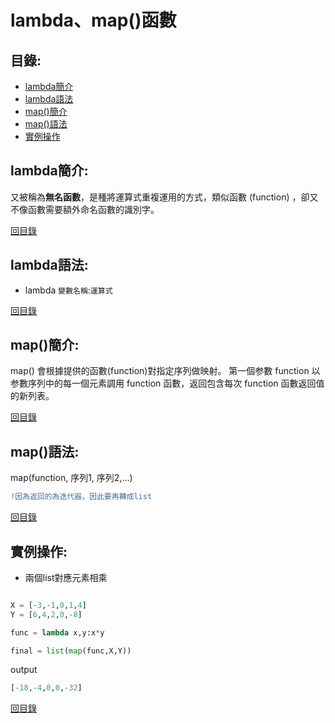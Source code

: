 lambda、map()函數
====

目錄:
----
* [lambda簡介](#lambda簡介)
* [lambda語法](#lambda語法)
* [map()簡介](#map()簡介)
* [map()語法](#map()語法)
* [實例操作](#實例操作)


lambda簡介:
-----

又被稱為**無名函數**，是種將運算式重複運用的方式，類似函數 (function) ，卻又不像函數需要額外命名函數的識別字。

[回目錄](https://github.com/imucici/my-learning-note/blob/master/%E6%A6%82%E5%BF%B5%E8%A3%9C%E5%BC%B7/lambda%E3%80%81map()%E5%87%BD%E6%95%B8.md#%E7%9B%AE%E9%8C%84)

lambda語法:
----

* lambda `變數名稱`:`運算式`

[回目錄](https://github.com/imucici/my-learning-note/blob/master/%E6%A6%82%E5%BF%B5%E8%A3%9C%E5%BC%B7/lambda%E3%80%81map()%E5%87%BD%E6%95%B8.md#%E7%9B%AE%E9%8C%84)

map()簡介:
-----

map() 會根據提供的函數(function)對指定序列做映射。
第一個参數 function 以参數序列中的每一個元素調用 function 函數，返回包含每次 function 函數返回值的新列表。


[回目錄](https://github.com/imucici/my-learning-note/blob/master/%E6%A6%82%E5%BF%B5%E8%A3%9C%E5%BC%B7/lambda%E3%80%81map()%E5%87%BD%E6%95%B8.md#%E7%9B%AE%E9%8C%84)

map()語法:
------

map(function, 序列1, 序列2,...)

```diff
!因為返回的為迭代器，因此要再轉成list
```


[回目錄](https://github.com/imucici/my-learning-note/blob/master/%E6%A6%82%E5%BF%B5%E8%A3%9C%E5%BC%B7/lambda%E3%80%81map()%E5%87%BD%E6%95%B8.md#%E7%9B%AE%E9%8C%84)

實例操作:
----

* 兩個list對應元素相乘

```python

X = [-3,-1,0,1,4]
Y = [6,4,2,0,-8]

func = lambda x,y:x*y

final = list(map(func,X,Y))
```
output

```python
[-18,-4,0,0,-32]
```

[回目錄](https://github.com/imucici/my-learning-note/blob/master/%E6%A6%82%E5%BF%B5%E8%A3%9C%E5%BC%B7/lambda%E3%80%81map()%E5%87%BD%E6%95%B8.md#%E7%9B%AE%E9%8C%84)
